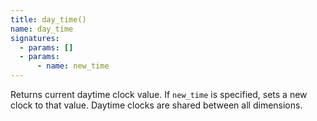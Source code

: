 ```yaml
---
title: day_time()
name: day_time
signatures:
  - params: []
  - params:
      - name: new_time
---
```


Returns current daytime clock value. If `new_time` is specified, sets a new
clock to that value. Daytime clocks are shared between all dimensions.
